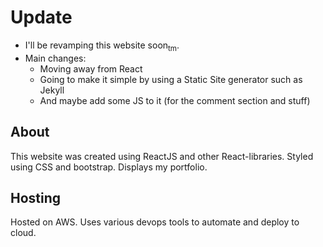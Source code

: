 # Update

- I'll be revamping this website soon<sub>tm</sub>.
- Main changes:
    - Moving away from React
    - Going to make it simple by using a Static Site generator such as Jekyll
    - And maybe add some JS to it (for the comment section and stuff) 

## About

This website was created using ReactJS and other React-libraries. Styled using CSS and bootstrap.
Displays my portfolio.

## Hosting

Hosted on AWS. Uses various devops tools to automate and deploy to cloud.
